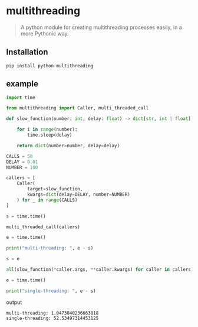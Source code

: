# multithreading

> A python module for creating multithreading processes easily, in a more Pythonic way.

## Installation
```
pip install python-multithreading
```

## example

```python
import time

from multithreading import Caller, multi_threaded_call

def slow_function(number: int, delay: float) -> dict[str, int | float]:

    for i in range(number):
        time.sleep(delay)

    return dict(number=number, delay=delay)

CALLS = 50
DELAY = 0.01
NUMBER = 100

callers = [
    Caller(
        target=slow_function,
        kwargs=dict(delay=DELAY, number=NUMBER)
    ) for _ in range(CALLS)
]

s = time.time()

multi_threaded_call(callers)

e = time.time()

print("multi-threading: ", e - s)

s = e

all(slow_function(*caller.args, **caller.kwargs) for caller in callers)

e = time.time()

print("single-threading: ", e - s)
```

output
```
multi-threading: 1.0473840236663818
single-threading: 52.53497314453125
```